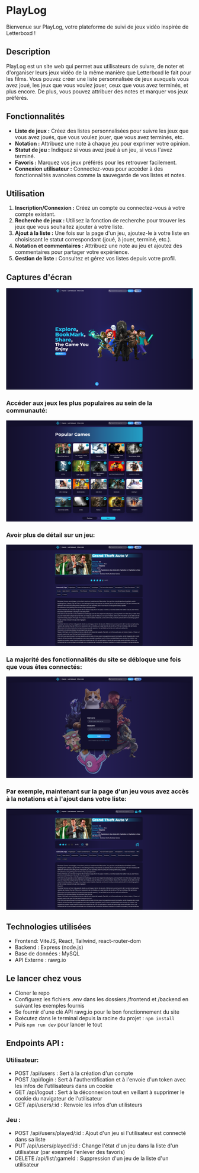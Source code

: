 # PlayLog

Bienvenue sur PlayLog, votre plateforme de suivi de jeux vidéo inspirée de Letterboxd !

## Description

PlayLog est un site web qui permet aux utilisateurs de suivre, de noter et d'organiser leurs jeux vidéo de la même manière que Letterboxd le fait pour les films. Vous pouvez créer une liste personnalisée de jeux auxquels vous avez joué, les jeux que vous voulez jouer, ceux que vous avez terminés, et plus encore. De plus, vous pouvez attribuer des notes et marquer vos jeux préférés.

## Fonctionnalités

- **Liste de jeux :** Créez des listes personnalisées pour suivre les jeux que vous avez joués, que vous voulez jouer, que vous avez terminés, etc.
- **Notation :** Attribuez une note à chaque jeu pour exprimer votre opinion.
- **Statut de jeu :** Indiquez si vous avez joué à un jeu, si vous l'avez terminé.
- **Favoris :** Marquez vos jeux préférés pour les retrouver facilement.
- **Connexion utilisateur :** Connectez-vous pour accéder à des fonctionnalités avancées comme la sauvegarde de vos listes et notes.

## Utilisation

1. **Inscription/Connexion :** Créez un compte ou connectez-vous à votre compte existant.
2. **Recherche de jeux :** Utilisez la fonction de recherche pour trouver les jeux que vous souhaitez ajouter à votre liste.
3. **Ajout à la liste :** Une fois sur la page d'un jeu, ajoutez-le à votre liste en choisissant le statut correspondant (joué, à jouer, terminé, etc.).
4. **Notation et commentaires :** Attribuez une note au jeu et ajoutez des commentaires pour partager votre expérience.
5. **Gestion de liste :** Consultez et gérez vos listes depuis votre profil.

## Captures d'écran

![Capture d'écran 1](illustrations/accueil.png)

### Accéder aux jeux les plus populaires au sein de la communauté:

![Capture d'écran 3](illustrations/popular.png)

### Avoir plus de détail sur un jeu:

![Capture d'écran 3](illustrations/jeusanslogin.png)

### La majorité des fonctionnalités du site se débloque une fois que vous êtes connectés:

![Capture d'écran 2](illustrations/login.png)

### Par exemple, maintenant sur la page d'un jeu vous avez accès à la notations et à l'ajout dans votre liste:

![Capture d'écran 2](illustrations/jeulogin.png)

## Technologies utilisées

- Frontend: ViteJS, React, Tailwind, react-router-dom
- Backend : Express (node.js)
- Base de données : MySQL
- API Externe : rawg.io

## Le lancer chez vous

- Cloner le repo
- Configurez les fichiers .env dans les dossiers /frontend et /backend en suivant les exemples fournis
- Se fournir d'une clé API rawg.io pour le bon fonctionnement du site
- Exécutez dans le terminal depuis la racine du projet : `npm install`
- Puis `npm run dev` pour lancer le tout

## Endpoints API :

### Utilisateur:

- POST /api/users : Sert à la création d'un compte
- POST /api/login : Sert à l'authentification et à l'envoie d'un token avec les infos de l'utilisateurs dans un cookie
- GET /api/logout : Sert à la déconnexion tout en veillant à supprimer le cookie du navigateur de l'utilisateur
- GET /api/users/:id : Renvoie les infos d'un utilisteurs

### Jeu :

- POST /api/users/played/:id : Ajout d'un jeu si l'utilisateur est connecté dans sa liste
- PUT /api/users/played/:id : Change l'état d'un jeu dans la liste d'un utilisateur (par exemple l'enlever des favoris)
- DELETE /api/list/:gameId : Suppression d'un jeu de la liste d'un utilisateur
